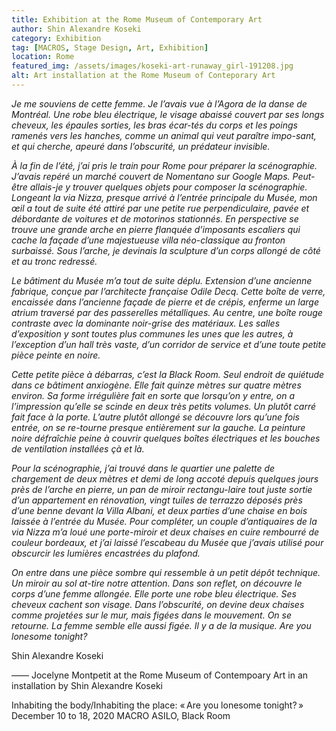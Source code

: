 ```yaml
---
title: Exhibition at the Rome Museum of Contemporary Art 
author: Shin Alexandre Koseki
category: Exhibition
tag: [MACROS, Stage Design, Art, Exhibition]
location: Rome
featured_img: /assets/images/koseki-art-runaway_girl-191208.jpg
alt: Art installation at the Rome Museum of Conteporary Art
---
```

*Je me souviens de cette femme. Je l’avais vue à l’Agora de la danse de Montréal. Une robe bleu électrique, le visage abaissé couvert par ses longs cheveux, les épaules sorties, les bras écar-tés du corps et les poings ramenés vers les hanches, comme un animal qui veut paraître impo-sant, et qui cherche, apeuré dans l’obscurité, un prédateur invisible.*

*À la fin de l’été, j’ai pris le train pour Rome pour préparer la scénographie. J’avais repéré un marché couvert de Nomentano sur Google Maps. Peut-être allais-je y trouver quelques objets pour composer la scénographie. Longeant la via Nizza, presque arrivé à l’entrée principale du Musée, mon œil a tout de suite été attiré par une petite rue perpendiculaire, pavée et débordante de voitures et de motorinos stationnés. En perspective se trouve une grande arche en pierre flanquée d’imposants escaliers qui cache la façade d’une majestueuse villa néo-classique au fronton surbaissé. Sous l’arche, je devinais la sculpture d’un corps allongé de côté et au tronc redressé.*

*Le bâtiment du Musée m’a tout de suite déplu. Extension d’une ancienne fabrique, conçue par l’architecte française Odile Decq. Cette boîte de verre, encaissée dans l’ancienne façade de pierre et de crépis, enferme un large atrium traversé par des passerelles métalliques. Au centre, une boîte rouge contraste avec la dominante noir-grise des matériaux. Les salles d’exposition y sont toutes plus communes les unes que les autres, à l’exception d’un hall très vaste, d’un corridor de service et d’une toute petite pièce peinte en noire.*

*Cette petite pièce à débarras, c’est la Black Room. Seul endroit de quiétude dans ce bâtiment anxiogène. Elle fait quinze mètres sur quatre mètres environ. Sa forme irrégulière fait en sorte que lorsqu’on y entre, on a l’impression qu’elle se scinde en deux très petits volumes. Un plutôt carré fait face à la porte. L’autre plutôt allongé se découvre lors qu’une fois entrée, on se re-tourne presque entièrement sur la gauche. La peinture noire défraîchie peine à couvrir quelques boîtes électriques et les bouches de ventilation installées çà et là.*

*Pour la scénographie, j’ai trouvé dans le quartier une palette de chargement de deux mètres et demi de long accoté depuis quelques jours près de l’arche en pierre, un pan de miroir rectangu-laire tout juste sortie d’un appartement en rénovation, vingt tuiles de terrazzo déposés près d’une benne devant la Villa Albani, et deux parties d’une chaise en bois laissée à l’entrée du Musée. Pour compléter, un couple d’antiquaires de la via Nizza m’a loué une porte-miroir et deux chaises en cuire rembourré de couleur bordeaux, et j’ai laissé l’escabeau du Musée que j’avais utilisé pour obscurcir les lumières encastrées du plafond.*

*On entre dans une pièce sombre qui ressemble à un petit dépôt technique. Un miroir au sol at-tire notre attention. Dans son reflet, on découvre le corps d’une femme allongée. Elle porte une robe bleu électrique. Ses cheveux cachent son visage. Dans l’obscurité, on devine deux chaises comme projetées sur le mur, mais figées dans le mouvement. On se retourne. La femme semble elle aussi figée. Il y a de la musique. Are you lonesome tonight?*

Shin Alexandre Koseki

——
Jocelyne Montpetit at the Rome Museum of Contempoary Art
in an installation by Shin Alexandre Koseki

Inhabiting the body/Inhabiting the place: « Are you lonesome tonight? » 
December 10 to 18, 2020
MACRO ASILO, Black Room

